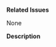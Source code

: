 **Related Issues**
<!--
If there are any related issues, delete "None" from below and list them with this format:
- closes #123
-->
None

**Description**
<!--
Write a short description of what the PR does.
-->
